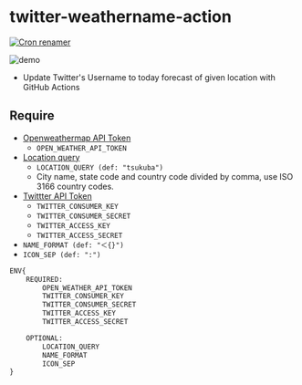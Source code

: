 # twitter-weathername-action

[![Cron renamer](https://github.com/eggplants/twitter-weathername-action/workflows/Cron%20renamer/badge.svg)](https://github.com/eggplants/twitter-weathername-action/actions?query=workflow%3A%22Cron+renamer%22)

![demo](https://i.imgur.com/Mv8T1mV.png)

- Update Twitter's Username to today forecast of given location with GitHub Actions

## Require

- [Openweathermap API Token](https://openweathermap.org/appid)
  - `OPEN_WEATHER_API_TOKEN`
- [Location query](https://openweathermap.org/current#name)
  - `LOCATION_QUERY (def: "tsukuba")`
  - City name, state code and country code divided by comma, use ISO 3166 country codes.
- [Twittter API Token](https://developer.twitter.com/en/docs/twitter-api/getting-started/guide)
  - `TWITTER_CONSUMER_KEY`
  - `TWITTER_CONSUMER_SECRET`
  - `TWITTER_ACCESS_KEY`
  - `TWITTER_ACCESS_SECRET`
- `NAME_FORMAT (def: "＜{}")`
- `ICON_SEP (def: ":")`

```txt
ENV{
    REQUIRED:
        OPEN_WEATHER_API_TOKEN
        TWITTER_CONSUMER_KEY
        TWITTER_CONSUMER_SECRET
        TWITTER_ACCESS_KEY
        TWITTER_ACCESS_SECRET

    OPTIONAL:
        LOCATION_QUERY
        NAME_FORMAT
        ICON_SEP
}
```
